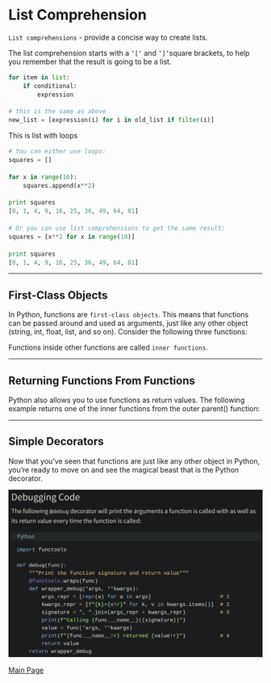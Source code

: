 # List Comprehension

`List comprehensions` - provide a concise way to create lists.

The list comprehension starts with a `‘[‘` and `‘]’`square brackets, to help you remember that the
result is going to be a list.

```py
for item in list:
    if conditional:
        expression

# this is the same as above
new_list = [expression(i) for i in old_list if filter(i)]
```

This is list with loops

```py
# You can either use loops:
squares = []

for x in range(10):
    squares.append(x**2)

print squares
[0, 1, 4, 9, 16, 25, 36, 49, 64, 81]

# Or you can use list comprehensions to get the same result:
squares = [x**2 for x in range(10)]

print squares
[0, 1, 4, 9, 16, 25, 36, 49, 64, 81]
```

----
## First-Class Objects

In Python, functions are `first-class objects`. This means that functions can be passed around and used as arguments, just like any other object (string, int, float, list, and so on). Consider the following three functions:

Functions inside other functions are called `inner functions`.

----

## Returning Functions From Functions

Python also allows you to use functions as return values. The following example returns one of the inner functions from the outer parent() function:

----

## Simple Decorators

Now that you’ve seen that functions are just like any other object in Python, you’re ready to move on and see the magical beast that is the Python decorator.

![buggin](../images/bug.png)

[Main Page](https://will-ing.github.io/reading-notes)